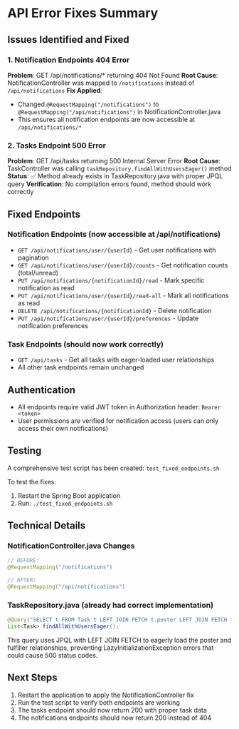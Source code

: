 # API Error Fixes Summary

## Issues Identified and Fixed

### 1. Notification Endpoints 404 Error
**Problem**: GET /api/notifications/* returning 404 Not Found
**Root Cause**: NotificationController was mapped to `/notifications` instead of `/api/notifications`
**Fix Applied**: 
- Changed `@RequestMapping("/notifications")` to `@RequestMapping("/api/notifications")` in NotificationController.java
- This ensures all notification endpoints are now accessible at `/api/notifications/*`

### 2. Tasks Endpoint 500 Error
**Problem**: GET /api/tasks returning 500 Internal Server Error
**Root Cause**: TaskController was calling `taskRepository.findAllWithUsersEager()` method
**Status**: ✅ Method already exists in TaskRepository.java with proper JPQL query
**Verification**: No compilation errors found, method should work correctly

## Fixed Endpoints

### Notification Endpoints (now accessible at /api/notifications)
- `GET /api/notifications/user/{userId}` - Get user notifications with pagination
- `GET /api/notifications/user/{userId}/counts` - Get notification counts (total/unread)
- `PUT /api/notifications/{notificationId}/read` - Mark specific notification as read
- `PUT /api/notifications/user/{userId}/read-all` - Mark all notifications as read
- `DELETE /api/notifications/{notificationId}` - Delete notification
- `PUT /api/notifications/user/{userId}/preferences` - Update notification preferences

### Task Endpoints (should now work correctly)
- `GET /api/tasks` - Get all tasks with eager-loaded user relationships
- All other task endpoints remain unchanged

## Authentication
- All endpoints require valid JWT token in Authorization header: `Bearer <token>`
- User permissions are verified for notification access (users can only access their own notifications)

## Testing
A comprehensive test script has been created: `test_fixed_endpoints.sh`

To test the fixes:
1. Restart the Spring Boot application
2. Run: `./test_fixed_endpoints.sh`

## Technical Details

### NotificationController.java Changes
```java
// BEFORE:
@RequestMapping("/notifications")

// AFTER:
@RequestMapping("/api/notifications")
```

### TaskRepository.java (already had correct implementation)
```java
@Query("SELECT t FROM Task t LEFT JOIN FETCH t.poster LEFT JOIN FETCH t.fulfiller")
List<Task> findAllWithUsersEager();
```

This query uses JPQL with LEFT JOIN FETCH to eagerly load the poster and fulfiller relationships, preventing LazyInitializationException errors that could cause 500 status codes.

## Next Steps
1. Restart the application to apply the NotificationController fix
2. Run the test script to verify both endpoints are working
3. The tasks endpoint should now return 200 with proper task data
4. The notifications endpoints should now return 200 instead of 404

